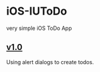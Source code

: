 iOS-IUToDo
==========

very simple iOS ToDo App


[v1.0](../../tree/v1.0)
----
Using alert dialogs to create todos.
